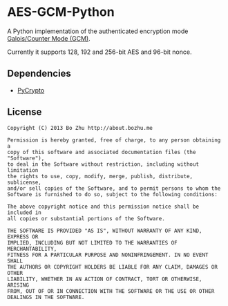 # AES-GCM-Python

A Python implementation of the authenticated encryption mode [Galois/Counter Mode (GCM)](http://en.wikipedia.org/wiki/Galois/Counter_Mode).

Currently it supports 128, 192 and 256-bit AES and 96-bit nonce.

## Dependencies

* [PyCrypto](https://github.com/dlitz/pycrypto)

## License

    Copyright (C) 2013 Bo Zhu http://about.bozhu.me

    Permission is hereby granted, free of charge, to any person obtaining a
    copy of this software and associated documentation files (the "Software"),
    to deal in the Software without restriction, including without limitation
    the rights to use, copy, modify, merge, publish, distribute, sublicense,
    and/or sell copies of the Software, and to permit persons to whom the
    Software is furnished to do so, subject to the following conditions:

    The above copyright notice and this permission notice shall be included in
    all copies or substantial portions of the Software.

    THE SOFTWARE IS PROVIDED "AS IS", WITHOUT WARRANTY OF ANY KIND, EXPRESS OR
    IMPLIED, INCLUDING BUT NOT LIMITED TO THE WARRANTIES OF MERCHANTABILITY,
    FITNESS FOR A PARTICULAR PURPOSE AND NONINFRINGEMENT. IN NO EVENT SHALL
    THE AUTHORS OR COPYRIGHT HOLDERS BE LIABLE FOR ANY CLAIM, DAMAGES OR OTHER
    LIABILITY, WHETHER IN AN ACTION OF CONTRACT, TORT OR OTHERWISE, ARISING
    FROM, OUT OF OR IN CONNECTION WITH THE SOFTWARE OR THE USE OR OTHER
    DEALINGS IN THE SOFTWARE.
